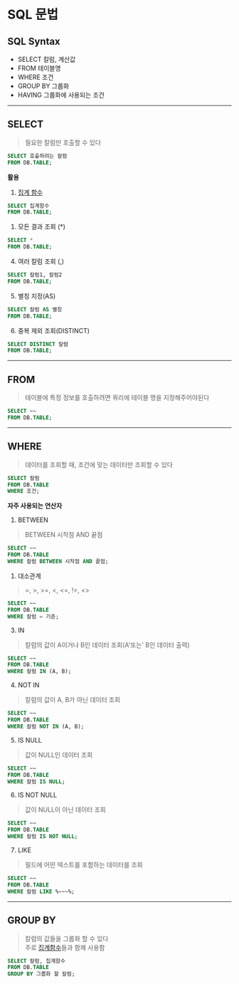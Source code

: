 # SQL 문법

## SQL Syntax
- SELECT 칼럼, 계산값
- FROM 테이블명
- WHERE 조건
- GROUP BY 그룹화
- HAVING 그룹화에 사용되는 조건

---

## SELECT
> 필요한 칼럼만 호출할 수 있다
``` SQL
SELECT 호출하려는 칼럼
FROM DB.TABLE;
```
**활용**
1. [집계 함수](https://docs.oracle.com/database/121/DWHSG/analysis.htm#DWHSG0203)
```SQL
SELECT 집계함수
FROM DB.TABLE;
```

1. 모든 결과 조회 (*)
```SQL
SELECT *
FROM DB.TABLE;
```

4. 여러 칼럼 조회 (,)
```SQL
SELECT 칼럼1, 칼럼2
FROM DB.TABLE;
```

5. 별칭 지정(AS)
```SQL
SELECT 칼럼 AS 별칭
FROM DB.TABLE;
```

6. 중복 제외 조회(DISTINCT)
```SQL
SELECT DISTINCT 칼럼
FROM DB.TABLE;
```

---

## FROM
> 테이블에 특정 정보를 호출하려면 쿼리에 테이블 명을 지정해주어야된다
```SQL
SELECT ~~
FROM DB.TABLE;
```

---

## WHERE
> 데이터를 조회할 때, 조건에 맞는 데이터만 조회할 수 있다
```SQL
SELECT 칼럼
FROM DB.TABLE
WHERE 조건;
```
**자주 사용되는 연산자**

1. BETWEEN
> BETWEEN 시작점 AND 끝점
```SQL
SELECT ~~
FROM DB.TABLE
WHERE 칼럼 BETWEEN 시작점 AND 끝점;
```

1. 대소관계   
> =, >, >=, <, <=, !=, <>
```SQL
SELECT ~~
FROM DB.TABLE
WHERE 칼럼 = 기준;
```

3. IN
> 칼럼의 값이 A이거나 B인 데이터 조회(A'또는' B인 데이터 출력)
```SQL
SELECT ~~
FROM DB.TABLE
WHERE 칼럼 IN (A, B);
```

4. NOT IN
> 칼럼의 값이 A, B가 아닌 데이터 조회
```SQL
SELECT ~~
FROM DB.TABLE
WHERE 칼럼 NOT IN (A, B);
```

5. IS NULL
> 값이 NULL인 데이터 조회
```SQL
SELECT ~~
FROM DB.TABLE
WHERE 칼럼 IS NULL;
```
6. IS NOT NULL
> 값이 NULL이 아닌 데이터 조회
```SQL
SELECT ~~
FROM DB.TABLE
WHERE 칼럼 IS NOT NULL;
```

7. LIKE
> 필드에 어떤 텍스트를 포함하는 데이터를 조회
```SQL
SELECT ~~
FROM DB.TABLE
WHERE 칼럼 LIKE %~~~%;
```

---

## GROUP BY
> 칼럼의 값들을 그룹화 할 수 있다   
> 주로 [집계함수](https://docs.oracle.com/database/121/DWHSG/analysis.htm#DWHSG0203)들과 함께 사용함
```SQL
SELECT 칼럼, 집계함수
FROM DB.TABLE
GROUP BY 그룹화 할 칼럼;
```

